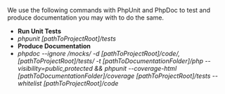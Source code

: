 We use the following commands with PhpUnit and PhpDoc to test and produce documentation you may with to do the same.
- **Run Unit Tests**
 - *phpunit [pathToProjectRoot]/tests*
- **Produce Documentation**
 - *phpdoc --ignore */mocks/* -d [pathToProjectRoot]/code/,[pathToProjectRoot]/tests/ -t [pathToDocumentationFolder]/php --visibility=public,protected && phpunit --coverage-html [pathToDocumentationFolder]/coverage [pathToProjectRoot]/tests --whitelist [pathToProjectRoot]/code*
